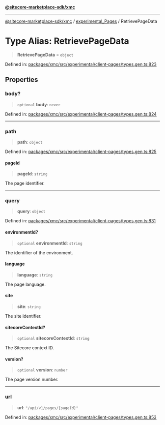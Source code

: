 [**@sitecore-marketplace-sdk/xmc**](../../../../README.md)

***

[@sitecore-marketplace-sdk/xmc](../../../../README.md) / [experimental\_Pages](../README.md) / RetrievePageData

# Type Alias: RetrievePageData

> **RetrievePageData** = `object`

Defined in: [packages/xmc/src/experimental/client-pages/types.gen.ts:823](https://github.com/Sitecore/marketplace-sdk/blob/main/packages/xmc/src/experimental/client-pages/types.gen.ts#L823)

## Properties

### body?

> `optional` **body**: `never`

Defined in: [packages/xmc/src/experimental/client-pages/types.gen.ts:824](https://github.com/Sitecore/marketplace-sdk/blob/main/packages/xmc/src/experimental/client-pages/types.gen.ts#L824)

***

### path

> **path**: `object`

Defined in: [packages/xmc/src/experimental/client-pages/types.gen.ts:825](https://github.com/Sitecore/marketplace-sdk/blob/main/packages/xmc/src/experimental/client-pages/types.gen.ts#L825)

#### pageId

> **pageId**: `string`

The page identifier.

***

### query

> **query**: `object`

Defined in: [packages/xmc/src/experimental/client-pages/types.gen.ts:831](https://github.com/Sitecore/marketplace-sdk/blob/main/packages/xmc/src/experimental/client-pages/types.gen.ts#L831)

#### environmentId?

> `optional` **environmentId**: `string`

The identifier of the environment.

#### language

> **language**: `string`

The page language.

#### site

> **site**: `string`

The site identifier.

#### sitecoreContextId?

> `optional` **sitecoreContextId**: `string`

The Sitecore context ID.

#### version?

> `optional` **version**: `number`

The page version number.

***

### url

> **url**: `"/api/v1/pages/{pageId}"`

Defined in: [packages/xmc/src/experimental/client-pages/types.gen.ts:853](https://github.com/Sitecore/marketplace-sdk/blob/main/packages/xmc/src/experimental/client-pages/types.gen.ts#L853)
